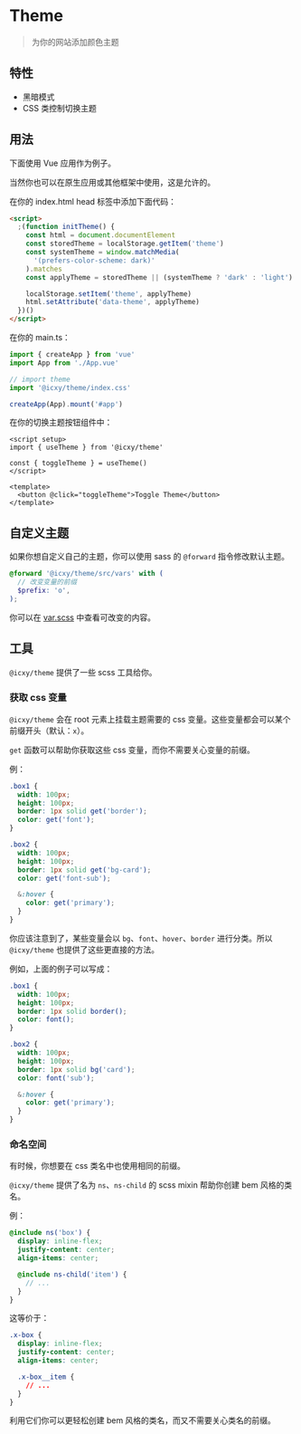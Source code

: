 # Theme

> 为你的网站添加颜色主题

## 特性

- 黑暗模式
- CSS 类控制切换主题

## 用法

下面使用 Vue 应用作为例子。

当然你也可以在原生应用或其他框架中使用，这是允许的。

在你的 index.html head 标签中添加下面代码：

```html
<script>
  ;(function initTheme() {
    const html = document.documentElement
    const storedTheme = localStorage.getItem('theme')
    const systemTheme = window.matchMedia(
      '(prefers-color-scheme: dark)'
    ).matches
    const applyTheme = storedTheme || (systemTheme ? 'dark' : 'light')

    localStorage.setItem('theme', applyTheme)
    html.setAttribute('data-theme', applyTheme)
  })()
</script>
```

在你的 main.ts：

```ts
import { createApp } from 'vue'
import App from './App.vue'

// import theme
import '@icxy/theme/index.css'

createApp(App).mount('#app')
```

在你的切换主题按钮组件中：

```vue
<script setup>
import { useTheme } from '@icxy/theme'

const { toggleTheme } = useTheme()
</script>

<template>
  <button @click="toggleTheme">Toggle Theme</button>
</template>
```

## 自定义主题

如果你想自定义自己的主题，你可以使用 sass 的 `@forward` 指令修改默认主题。

```scss
@forward '@icxy/theme/src/vars' with (
  // 改变变量的前缀
  $prefix: 'o',
);
```

你可以在 [var.scss](<./src/_vars.scss>) 中查看可改变的内容。

## 工具

`@icxy/theme` 提供了一些 scss 工具给你。

### 获取 css 变量

`@icxy/theme` 会在 root 元素上挂载主题需要的 css 变量。这些变量都会可以某个前缀开头（默认：`x`）。

`get` 函数可以帮助你获取这些 css 变量，而你不需要关心变量的前缀。

例：

```scss
.box1 {
  width: 100px;
  height: 100px;
  border: 1px solid get('border');
  color: get('font');
}

.box2 {
  width: 100px;
  height: 100px;
  border: 1px solid get('bg-card');
  color: get('font-sub');

  &:hover {
    color: get('primary');
  }
}
```

你应该注意到了，某些变量会以 `bg`、`font`、`hover`、`border` 进行分类。所以 `@icxy/theme` 也提供了这些更直接的方法。

例如，上面的例子可以写成：

```scss
.box1 {
  width: 100px;
  height: 100px;
  border: 1px solid border();
  color: font();
}

.box2 {
  width: 100px;
  height: 100px;
  border: 1px solid bg('card');
  color: font('sub');

  &:hover {
    color: get('primary');
  }
}
```

### 命名空间

有时候，你想要在 css 类名中也使用相同的前缀。

`@icxy/theme` 提供了名为 `ns`、`ns-child` 的 scss mixin 帮助你创建 bem 风格的类名。

例：

```scss
@include ns('box') {
  display: inline-flex;
  justify-content: center;
  align-items: center;

  @include ns-child('item') {
    // ...
  }
}
```

这等价于：

```css
.x-box {
  display: inline-flex;
  justify-content: center;
  align-items: center;

  .x-box__item {
    // ...
  }
}
```

利用它们你可以更轻松创建 bem 风格的类名，而又不需要关心类名的前缀。
